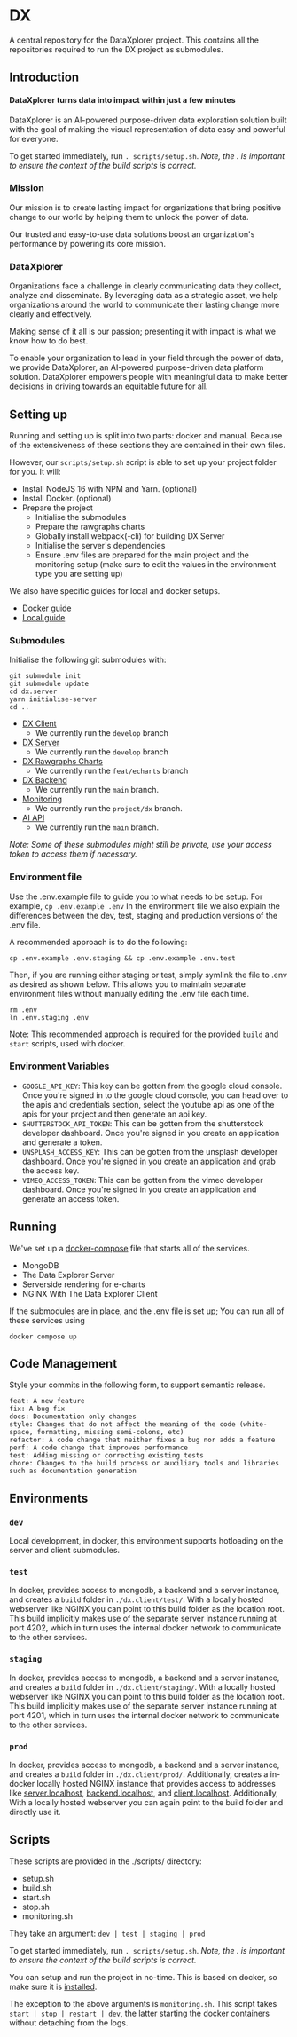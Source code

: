 # DX

A central repository for the DataXplorer project.
This contains all the repositories required to run the DX project as submodules.

## Introduction

#### DataXplorer turns data into impact within just a few minutes

DataXplorer is an AI-powered purpose-driven data exploration solution built with the
goal of making the visual representation of data easy and powerful for everyone.

To get started immediately, run `. scripts/setup.sh`. _Note, the . is important to ensure the context of the build scripts is correct._

### Mission

Our mission is to create lasting impact for organizations that bring positive change to our world by helping them to unlock the power of data.

Our trusted and easy-to-use data solutions boost an organization's performance by powering its core mission.

### DataXplorer

Organizations face a challenge in clearly communicating
data they collect, analyze and disseminate. By leveraging data as a strategic asset, we help organizations around the world to communicate their lasting change more clearly
and effectively.

Making sense of it all is our passion;
presenting it with impact is what we know how to do best.

To enable your organization to lead in your field through the power of data, we provide DataXplorer, an AI-powered purpose-driven data platform solution. DataXplorer empowers people with meaningful data to make better decisions in driving towards an
equitable future for all.

## Setting up

Running and setting up is split into two parts: docker and manual. Because of the extensiveness of these sections they are contained in their own files.

However, our `scripts/setup.sh` script is able to set up your project folder for you.
It will:

- Install NodeJS 16 with NPM and Yarn. (optional)
- Install Docker. (optional)
- Prepare the project
  - Initialise the submodules
  - Prepare the rawgraphs charts
  - Globally install webpack(-cli) for building DX Server
  - Initialise the server's dependencies
  - Ensure .env files are prepared for the main project and the monitoring setup (make sure to edit the values in the environment type you are setting up)

We also have specific guides for local and docker setups.

- [Docker guide](./docs/DOCKER.md)
- [Local guide](./docs/LOCAL.md)

### Submodules

Initialise the following git submodules with:

```
git submodule init
git submodule update
cd dx.server
yarn initialise-server
cd ..

```

- [DX Client](https://github.com/zimmerman-team/dx.client)
  - We currently run the `develop` branch
- [DX Server](https://github.com/zimmerman-team/dx.server)
  - We currently run the `develop` branch
- [DX Rawgraphs Charts](https://github.com/zimmerman-team/rawgraphs-charts)
  - We currently run the `feat/echarts` branch
- [DX Backend](https://github.com/zimmerman-team/dx.backend)
  - We currently run the `main` branch.
- [Monitoring](https://github.com/zimmerman-team/Central-Logging)
  - We currently run the `project/dx` branch.
- [AI API](https://github.com/zimmerman-team/general-ai-api)
  - We currently run the `main` branch.

_Note: Some of these submodules might still be private, use your access token to access them if necessary._

### Environment file

Use the .env.example file to guide you to what needs to be setup. For example, `cp .env.example .env`
In the environment file we also explain the differences between the dev, test, staging and production versions of the .env file.

A recommended approach is to do the following:

```
cp .env.example .env.staging && cp .env.example .env.test
```

Then, if you are running either staging or test, simply symlink the file to .env as desired as shown below. This allows you to maintain separate environment files without manually editing the .env file each time.

```
rm .env
ln .env.staging .env
```

Note: This recommended approach is required for the provided `build` and `start` scripts, used with docker.

### Environment Variables

- `GOOGLE_API_KEY`: This key can be gotten from the google cloud console. Once you're signed in to the google cloud console, you can head over to the apis and credentials section, select the youtube api as one of the apis for your project and then generate an api key.
- `SHUTTERSTOCK_API_TOKEN`: This can be gotten from the shutterstock developer dashboard. Once you're signed in you create an application and generate a token.
- `UNSPLASH_ACCESS_KEY`: This can be gotten from the unsplash developer dashboard. Once you're signed in you create an application and grab the access key.
- `VIMEO_ACCESS_TOKEN`: This can be gotten from the vimeo developer dashboard. Once you're signed in you create an application and generate an access token.

## Running

We've set up a [docker-compose](docker-compose.yml) file that starts all of the services.

- MongoDB
- The Data Explorer Server
- Serverside rendering for e-charts
- NGINX With The Data Explorer Client

If the submodules are in place, and the .env file is set up; You can run all of these services using

```
docker compose up
```

## Code Management

Style your commits in the following form, to support semantic release.

```
feat: A new feature
fix: A bug fix
docs: Documentation only changes
style: Changes that do not affect the meaning of the code (white-space, formatting, missing semi-colons, etc)
refactor: A code change that neither fixes a bug nor adds a feature
perf: A code change that improves performance
test: Adding missing or correcting existing tests
chore: Changes to the build process or auxiliary tools and libraries such as documentation generation
```

## Environments

### `dev`

Local development, in docker, this environment supports hotloading on the server and client submodules.

### `test`

In docker, provides access to mongodb, a backend and a server instance, and creates a `build` folder in `./dx.client/test/`. With a locally hosted webserver like NGINX you can point to this build folder as the location root. This build implicitly makes use of the separate server instance running at port 4202, which in turn uses the internal docker network to communicate to the other services.

### `staging`

In docker, provides access to mongodb, a backend and a server instance, and creates a `build` folder in `./dx.client/staging/`. With a locally hosted webserver like NGINX you can point to this build folder as the location root. This build implicitly makes use of the separate server instance running at port 4201, which in turn uses the internal docker network to communicate to the other services.

### `prod`

In docker, provides access to mongodb, a backend and a server instance, and creates a `build` folder in `./dx.client/prod/`. Additionally, creates a in-docker locally hosted NGINX instance that provides access to addresses like [server.localhost](server.localhost), [backend.localhost](backend.localhost), and [client.localhost](client.localhost). Additionally, With a locally hosted webserver you can again point to the build folder and directly use it.

## Scripts

These scripts are provided in the ./scripts/ directory:

- setup.sh
- build.sh
- start.sh
- stop.sh
- monitoring.sh

They take an argument: `dev | test | staging | prod`

To get started immediately, run `. scripts/setup.sh`. _Note, the . is important to ensure the context of the build scripts is correct._

You can setup and run the project in no-time. This is based on docker, so make sure it is [installed](./docs/DOCKER.md#installing-docker).

The exception to the above arguments is `monitoring.sh`. This script takes `start | stop | restart | dev`, the latter starting the docker containers without detaching from the logs.
